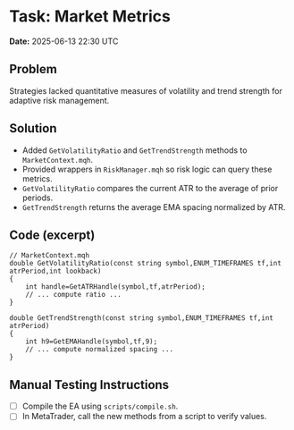 # Task: Market Metrics
**Date:** 2025-06-13 22:30 UTC

## Problem
Strategies lacked quantitative measures of volatility and trend strength for adaptive risk management.

## Solution
- Added `GetVolatilityRatio` and `GetTrendStrength` methods to `MarketContext.mqh`.
- Provided wrappers in `RiskManager.mqh` so risk logic can query these metrics.
- `GetVolatilityRatio` compares the current ATR to the average of prior periods.
- `GetTrendStrength` returns the average EMA spacing normalized by ATR.

## Code (excerpt)
```mql5
// MarketContext.mqh
double GetVolatilityRatio(const string symbol,ENUM_TIMEFRAMES tf,int atrPeriod,int lookback)
{
    int handle=GetATRHandle(symbol,tf,atrPeriod);
    // ... compute ratio ...
}

double GetTrendStrength(const string symbol,ENUM_TIMEFRAMES tf,int atrPeriod)
{
    int h9=GetEMAHandle(symbol,tf,9);
    // ... compute normalized spacing ...
}
```

## Manual Testing Instructions
- [ ] Compile the EA using `scripts/compile.sh`.
- [ ] In MetaTrader, call the new methods from a script to verify values.
